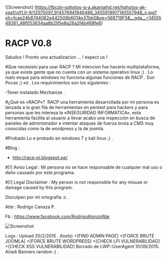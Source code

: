 ![Screenshot] (https://fbcdn-sphotos-g-a.akamaihd.net/hphotos-ak-xpa1/v/t1.0-9/12075097_914576941946486_3455918917180557948_n.jpg?oh=fcae24b8744062e442508b6014e37bb0&oe=568719F5&__gda__=1455549261_48f053634aa8b295e8a26a2f4b468fe6)
         
        
# RACP V0.8
Saludos !  Pronto una actualizacion ... !  expect us !

#Que necesisto para usar RACP ? 
Mi intencion fue hacerlo multiplataforma, ya que existe gente que no cuenta con un sistema operativo linux ;) .
Lo malo esque para windows no funciona algunas funciones de RACP .
Son Pocas ;) xd .
Los requirimientos son los siguientes :

-Tener instalado Mechanize . 

#¿Qué es «RACP»? 
RACP una herramienta desarrollada por mi persona es lanzada a la gran fila de herramientas en pentest para hackers y para personas que les interesa la «INSEGURIDAD INFORMATICA», esta herramienta facilita al usuario a llevar acabo una inspección en busca de paneles de administrador e intentar ataques de fuerza bruta a CMS muy conocidas como la de wordpress y la de joomla.


#Probado 
Lo e probado en windows 7 y kali linux ;) .

#Blog : 
- http://racp-pl.blogspot.pe/

#[!] Aviso Legal : 
Mi persona no se hace responsable de cualquier mal uso o daño causado por este programa.

#[!] Legal Disclaimer :
My person is not responsible for any misuse or damage caused by this program.

Disculpen por mi ortografia :c .

Atte : Rodrigo Canaza P.

Fb : https://www.facebook.com/RodrigoAlonzoWar

![Screenshot](https://avatars2.githubusercontent.com/u/13175793?v=3&u=7c2c8158ccbbaf672044ff58540ff13aaa1c8157&s=140)


Logs : 
Upload 20/2/2015 .  (tools) 
+[FIND ADMIN PAGE]
+[FORCE BRUTE JOOMLA]
+[FORCE BRUTE WORDPRESS]
+[CHECK LFI VULNERABILIDAD]
+[CHECK XSS VULNERABILIDAD]
Borrado de LWP::UserAgent 10/09/2015.
Añadi Banners random :) .
